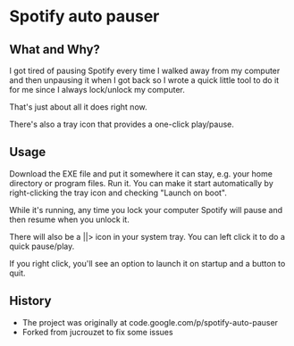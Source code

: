 # Spotify auto pauser
## What and Why?
I got tired of pausing Spotify every time I walked away from my computer
and then unpausing it when I got back so I wrote a quick little tool to do it
for me since I always lock/unlock my computer.

That's just about all it does right now.

There's also a tray icon that provides a one-click play/pause.

## Usage
Download the EXE file and put it somewhere it can stay, e.g. your home directory or program files. Run it.
You can make it start automatically by right-clicking the tray icon and checking "Launch on boot".

While it's running, any time you lock your computer Spotify will pause and then resume when you unlock it.

There will also be a ||> icon in your system tray. You can left click it to do a quick pause/play.

If you right click, you'll see an option to launch it on startup and a button to quit.

## History
- The project was originally at code.google.com/p/spotify-auto-pauser
- Forked from jucrouzet to fix some issues
